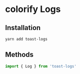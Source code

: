 # colorify Logs


## Installation

```bash
yarn add toast-logs
```


## Methods

```js
import { Log } from 'toast-logs'
```


<!-- https://www.youtube.com/watch?v=Tmnv3g3cy-w&ab_channel=Coder%27sGyan  ## refrance link --> 